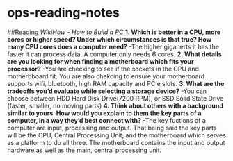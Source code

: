 # ops-reading-notes
##Reading
*WikiHow - How to Build a PC*
**1. Which is better in a CPU, more cores or higher speed? Under which circumstances is that true? How many CPU cores does a computer need?**
   -The higher gigaherts it has the faster it can process data. A computer only needs 6 cores.
**2. What details are you looking for when finding a motherboard which fits your processor?**
   -You are checking to see if the sockets in the CPU and motherbboard fit. You are also chekcing to ensure your motherboard supports wifi, bluetooth, high RAM capacity and PCIe slots.
**3. What are the tradeoffs you’d evaluate while selecting a storage device?**
   -You can choose between HDD Hard Disk Drive(7200 RPM), or SSD Solid State Drive (faster, smaller, no moving parts)
**4. Think about others with a background similar to yours. How would you explain to them the key parts of a computer, in a way they’d best connect with?**
-The key fuctions of a computer are input, processing and output. That being said the key parts will be the CPU, Central Processing Unit, and the motherboard which serves as a platform to do all three. The motherboard contains the input and output hardware as well as the main, central processing unit.
   

